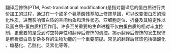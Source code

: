 翻译后修饰(PTM, Post-translational modification)是指对翻译后的蛋白质进行共价加工的过程，通过在一个或多个氨基酸残基加上修饰基团，可以改变蛋白质的理化性质，进而影响蛋白质的空间构象和活性状态、亚细胞定位、折叠及其稳定性以及蛋白质-蛋白质相互作用。许多至关重要的生命进程不仅由蛋白质的相对丰度控制，更重要的是受到时空特异性和翻译后修饰的调控，揭示翻译后修饰的发生规律是解析蛋白质复杂多样的生物功能的一个重要前提。常见的翻译后修饰包括磷酸化 、糖基化、乙酰化、泛素化等等。
